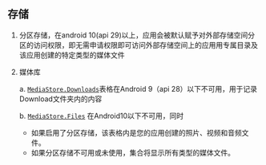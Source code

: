## 存储

1. 分区存储，在android 10(api 29)以上，应用会被默认赋予对外部存储空间分区的访问权限，即无需申请权限即可访问外部存储空间上的应用用专属目录及该应用创建的特定类型的媒体文件

2. 媒体库

   a.  [`MediaStore.Downloads`](https://developer.android.google.cn/reference/android/provider/MediaStore.Downloads)表格在Android 9（api 28）以下不可用，用于记录Download文件夹内的内容

   b.  [`MediaStore.Files`](https://developer.android.google.cn/reference/android/provider/MediaStore.Files) 在Android10以下不可用，同时

   - 如果启用了分区存储，该表格内是您的应用创建的照片、视频和音频文件。
   - 如果分区存储不可用或未使用，集合将显示所有类型的媒体文件。

   ​	

   